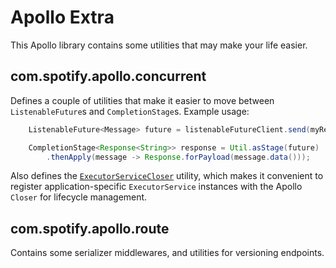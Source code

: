 # Apollo Extra

This Apollo library contains some utilities that may make your life easier.

## com.spotify.apollo.concurrent

Defines a couple of utilities that make it easier to move between `ListenableFuture`s and
`CompletionStage`s. Example usage:

```java
    ListenableFuture<Message> future = listenableFutureClient.send(myRequest);

    CompletionStage<Response<String>> response = Util.asStage(future)
        .thenApply(message -> Response.forPayload(message.data()));
```

Also defines the 
[`ExecutorServiceCloser`](src/main/java/com/spotify/apollo/concurrent/ExecutorServiceCloser.java) 
utility, which makes it convenient to register application-specific
`ExecutorService` instances with the Apollo `Closer` for lifecycle 
management.

## com.spotify.apollo.route

Contains some serializer middlewares, and utilities for versioning endpoints.
